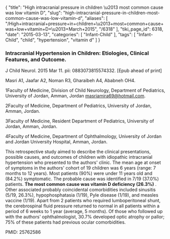 {
    "title": "High intracranial pressure in children \u2013 most common cause was low vitamin D",
    "slug": "high-intracranial-pressure-in-children-most-common-cause-was-low-vitamin-d",
    "aliases": [
        "/High+intracranial+pressure+in+children+\u2013+most+common+cause+was+low+vitamin+D+\u2013+March+2015",
        "/6318"
    ],
    "tiki_page_id": 6318,
    "date": "2015-03-13",
    "categories": [
        "Infant-Child"
    ],
    "tags": [
        "Infant-Child",
        "child",
        "hypertension",
        "vitamin d"
    ]
}


### Intracranial Hypertension in Children: Etiologies, Clinical Features, and Outcome.

J Child Neurol. 2015 Mar 11. pii: 0883073815574332. <span>[Epub ahead of print]</span>

Masri A1, Jaafar A2, Noman R3, Gharaibeh A4, Ababneh OH4.

1Faculty of Medicine, Division of Child Neurology, Department of Pediatrics, University of Jordan, Amman, Jordan masriamira69@hotmail.com.

2Faculty of Medicine, Department of Pediatrics, University of Jordan, Amman, Jordan.

3Faculty of Medicine, Resident Department of Pediatrics, University of Jordan, Amman, Jordan.

4Faculty of Medicine, Department of Ophthalmology, University of Jordan and Jordan University Hospital, Amman, Jordan.

This retrospective study aimed to describe the clinical presentations, possible causes, and outcomes of children with idiopathic intracranial hypertension who presented to the authors' clinic. The mean age at onset of symptoms in the authors' cohort of 19 children was 6 years (range: 7 months to 12 years). Most patients (90%) were under 11 years old and (84.2%) symptomatic. The probable cause was identified in 7/19 (37.0%) patients.  **The most common cause was vitamin D deficiency (26.3%)** . Other associated probably coincidental comorbidities included sinusitis (5/19, 26.3%), hypophosphatasia (1/19), Pyle disease (1/19), and measles vaccine (1/19). Apart from 2 patients who required lumboperitoneal shunt, the cerebrospinal fluid pressure returned to normal in all patients within a period of 6 weeks to 1 year (average, 5 months). Of those who followed up with the authors' ophthalmologist, 30.7% developed optic atrophy or pallor; 75% of these patients had previous ocular comorbidities.

PMID: 25762586